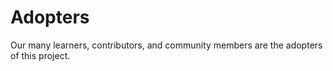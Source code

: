 # Adopters
Our many learners, contributors, and community members are the adopters of this project.
